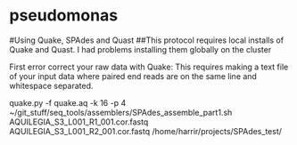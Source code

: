 pseudomonas
===========

#Using Quake, SPAdes and Quast
##This protocol requires local installs of Quake and Quast. I had problems installing them globally on the cluster

First error correct your raw data with Quake:
This requires making a text file of your input data where paired end reads are on the same line and whitespace 
separated. 

quake.py -f quake.aq -k 16 -p 4
~/git_stuff/seq_tools/assemblers/SPAdes_assemble_part1.sh AQUILEGIA_S3_L001_R1_001.cor.fastq AQUILEGIA_S3_L001_R2_001.cor.fastq /home/harrir/projects/SPAdes_test/
